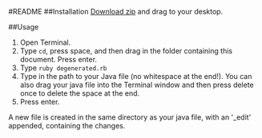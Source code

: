 #README
##Installation
[Download zip](https://github.com/insightdev/degenerated/releases/latest) and drag to your desktop.

##Usage
1. Open Terminal.
2. Type `cd`, press space, and then drag in the folder containing this document. Press enter.
3. Type `ruby degenerated.rb`
4. Type in the path to your Java file (no whitespace at the end!). You can also drag your java file into the Terminal window and then press delete once to delete the space at the end.
5. Press enter.

A new file is created in the same directory as your java file, with an '_edit' appended, containing the changes.

